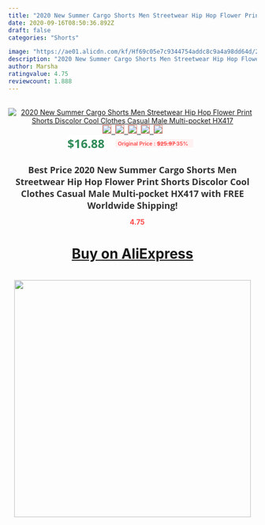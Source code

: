 ```yaml
---
title: "2020 New Summer Cargo Shorts Men Streetwear Hip Hop Flower Print Shorts Discolor Cool Clothes Casual Male Multi-pocket HX417"
date: 2020-09-16T08:50:36.892Z
draft: false
categories: "Shorts"

image: "https://ae01.alicdn.com/kf/Hf69c05e7c9344754addc8c9a4a98dd64d/2020-New-Summer-Cargo-Shorts-Men-Streetwear-Hip-Hop-Flower-Print-Shorts-Discolor-Cool-Clothes-Casual.jpg"
description: "2020 New Summer Cargo Shorts Men Streetwear Hip Hop Flower Print Shorts Discolor Cool Clothes Casual Male Multi-pocket HX417"
author: Marsha
ratingvalue: 4.75
reviewcount: 1.888
---
```

<br>
<div style="text-align: center;">
<a href="https://s.click.aliexpress.com/e/_9xe2P7" target="_blank" rel="nofollow noopener noreferrer"><img alt="2020 New Summer Cargo Shorts Men Streetwear Hip Hop Flower Print Shorts Discolor Cool Clothes Casual Male Multi-pocket HX417" class="magnifier-image" src="https://ae01.alicdn.com/kf/Hf69c05e7c9344754addc8c9a4a98dd64d/2020-New-Summer-Cargo-Shorts-Men-Streetwear-Hip-Hop-Flower-Print-Shorts-Discolor-Cool-Clothes-Casual.jpg_640x640.jpg">
<br>
<img style="border:1px solid salmon" src="https://ae01.alicdn.com/kf/Hf69c05e7c9344754addc8c9a4a98dd64d/2020-New-Summer-Cargo-Shorts-Men-Streetwear-Hip-Hop-Flower-Print-Shorts-Discolor-Cool-Clothes-Casual.jpg_120x120.jpg">&nbsp;&nbsp;<img style="border:1px solid salmon" src="https://ae01.alicdn.com/kf/H2b2c490dedfe472bbb50833ef201da6fI/2020-New-Summer-Cargo-Shorts-Men-Streetwear-Hip-Hop-Flower-Print-Shorts-Discolor-Cool-Clothes-Casual.jpg_120x120.jpg">&nbsp;&nbsp;<img style="border:1px solid salmon" src="https://ae01.alicdn.com/kf/Hb188d31a19594f2fadb38ad144f3f9e2U/2020-New-Summer-Cargo-Shorts-Men-Streetwear-Hip-Hop-Flower-Print-Shorts-Discolor-Cool-Clothes-Casual.jpg_120x120.jpg">&nbsp;&nbsp;<img style="border:1px solid salmon" src="https://ae01.alicdn.com/kf/Hb4431968bcc34a96889d85602755e4a39/2020-New-Summer-Cargo-Shorts-Men-Streetwear-Hip-Hop-Flower-Print-Shorts-Discolor-Cool-Clothes-Casual.jpg_120x120.jpg">&nbsp;&nbsp;<img style="border:1px solid salmon" src="https://ae01.alicdn.com/kf/H9a038b91011440bda116e5af07f2dbe1K/2020-New-Summer-Cargo-Shorts-Men-Streetwear-Hip-Hop-Flower-Print-Shorts-Discolor-Cool-Clothes-Casual.jpg_120x120.jpg"></a></div><br0>
<div style="text-align: center;"><span style="background-color: white; border: 0px; box-sizing: border-box; color: seagreen; display: inline-block; font-family: &quot;open sans&quot; , &quot;arial&quot; , &quot;helvetica&quot; , sans-serif , &quot;heiti&quot;; font-size: 24px; font-stretch: inherit; font-weight: 700; line-height: inherit; margin: 0px 10px 0px 0px; padding: 0px; vertical-align: middle;">$16.88 </span>
<span style="background: rgb(255 , 241 , 241); border-radius: 3px; border: 0px; box-sizing: border-box; color: #ff4747; display: inline-block; font-family: inherit; font-size: 12px; font-stretch: inherit; font-style: inherit; font-variant: inherit; font-weight: 600; line-height: inherit; margin: 0px; padding: 2px 5px; transform: scale(0.9); vertical-align: middle;">Original Price : <b style="text-decoration: line-through;">$25.97 </b> 35%&nbsp;&nbsp;</span></div>
<h1 style="color: #333333; display: inline-block; font-family: &quot;open sans&quot; , &quot;arial&quot; , &quot;helvetica&quot; , sans-serif , &quot;heiti&quot;; font-size: 18px; font-stretch: inherit; font-weight: 700; text-align: center;">Best Price 2020 New Summer Cargo Shorts Men Streetwear Hip Hop Flower Print Shorts Discolor Cool Clothes Casual Male Multi-pocket HX417 with FREE Worldwide Shipping!</h1>
<div style="color: #ff4747; text-align: center;">
<img src="https://4.bp.blogspot.com/-M0ZcTcb-5uY/XleCXlxnR4I/AAAAAAAAAEc/OrjgMkXV1oMQFaCRZj5HQwOCBcu3w1FegCPcBGAYYCw/s1600/star.png" style="height: 15px;">&nbsp;<b>4.75</b></div>
<div class="button_cont" align="center"><a class="buynow_a" href="https://s.click.aliexpress.com/e/_9xe2P7" target="_blank" rel="nofollow noopener noreferrer"><H1>Buy on AliExpress</H1></a></div><br>
<div class="separator" style="clear: both; text-align: center;">
<img src="https://lh3.googleusercontent.com/-pTy5HemUv9M/XlePHvY0dAI/AAAAAAAAAE4/0nX5iRUoIWY8eMW9Dpxeirr157OZliDIgCLcBGAsYHQ/s1600/badge.gif" width="480">
</div>

